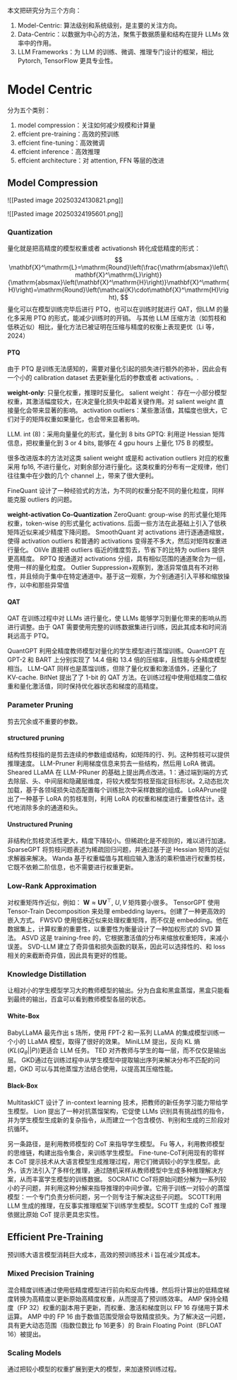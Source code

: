 
本文把研究分为三个方向：
1. Model-Centric: 算法级别和系统级别，是主要的关注方向。
2. Data-Centric：以数据为中心的方法，聚焦于数据质量和结构在提升 LLMs 效率中的作用。
3. LLM Frameworks：为 LLM 的训练、微调、推理专门设计的框架，相比 Pytorch, TensorFlow 更具专业性。

# Model Centric
分为五个类别：
1. model compression：关注如何减少规模和计算量
2. effcient pre-training：高效的预训练
3. effcient fine-tuning：高效微调
4. effcient inference：高效推理
5. effcient architecture：对 attention, FFN 等层的改进

## Model Compression
![[Pasted image 20250324130821.png]]

![[Pasted image 20250324195601.png]]
### Quantization
量化就是把高精度的模型权重或者 activationsh 转化成低精度的形式：
$$
\mathbf{X}^\mathrm{L}=\mathrm{Round}\left(\frac{\mathrm{absmax}\left(\mathbf{X}^\mathrm{L}\right)}{\mathrm{absmax}\left(\mathbf{X}^\mathrm{H}\right)}\mathbf{X}^\mathrm{H}\right)=\mathrm{Round}\left(\mathcal{K}\cdot\mathbf{X}^\mathrm{H}\right),
$$
量化可以在模型训练完毕后进行 PTQ，也可以在训练时就进行 QAT，但LLM 的量化多采用 PTQ 的形式，能减少训练时的开销。
与其他 LLM 压缩方法（如剪枝和低秩近似）相比，量化方法已被证明在压缩与精度的权衡上表现更优（Li 等，2024）

#### PTQ
由于 PTQ 是训练无法感知的，需要对量化引起的损失进行额外的弥补，因此会有一个小的 calibration dataset 去更新量化后的参数或者 activations。.


**weight-only**: 
只量化权重，推理时反量化。
salient weight： 存在一小部分模型权重，其激活幅度较大，在决定量化损失中起着关键作用。对 salient weight 直接量化会带来显著的影响。
activation outliers：某些激活值，其幅度也很大，它们对于的矩阵权重如果量化，也会带来显著影响。

LLM. int (8)：采用向量量化的形式，量化到 8 bits
GPTQ: 利用逆 Hessian 矩阵信息，把权重量化到 3 or 4 bits, 能够在 4 gpu hours 上量化 175 B 的模型。

很多改进版本的方法对这类 salient weight 或是和 activation outliers 对应的权重采用 fp16, 不进行量化，对剩余部分进行量化。这类权重的分布有一定规律，他们往往集中在少数的几个 channel 上，带来了很大便利。

FineQuant 设计了一种经验式的方法，为不同的权重分配不同的量化粒度，同样能克服 outliers 的问题。

**weight-activation Co-Quantization**
ZeroQuant: group-wise 的形式量化矩阵权重，token-wise 的形式量化 activations. 后面一些方法在此基础上引入了低秩矩阵近似来减少精度下降问题。
SmoothQuant 对 activations 进行逐通道缩放，使得 activation outliers 和普通的 activations 变得差不多大，然后对矩阵权重进行量化。
OliVe 直接把 outliers 临近的维度剪去，节省下的比特为 outliers 提供更高精度。
RPTQ 按通道对 activations 分组，具有相似范围的通道聚合为一组，使用一样的量化粒度。
 Outlier Suppression+观察到，激活异常值具有不对称性，并且倾向于集中在特定通道中。基于这一观察，为个别通道引入平移和缩放操作，以中和那些异常值

#### QAT
QAT 在训练过程中对 LLMs 进行量化，使 LLMs 能够学习到量化带来的影响从而进行调整。由于 QAT 需要使用完整的训练数据集进行训练，因此其成本和时间消耗远高于 PTQ。

QuantGPT 利用全精度教师模型对量化的学生模型进行蒸馏训练。QuantGPT 在 GPT-2 和 BART 上分别实现了 14.4 倍和 13.4 倍的压缩率，且性能与全精度模型相当。
LLM-QAT 同样也是蒸馏训练，但除了量化权重和激活值外，还量化了 KV-cache.
BitNet 提出了了 1-bit 的 QAT 方法。在训练过程中使用低精度二值权重和量化激活值，同时保持优化器状态和梯度的高精度。

### Parameter Pruning
剪去冗余或不重要的参数。

#### structured pruning
结构性剪枝指的是剪去连续的参数组或结构，如矩阵的行、列。这种剪枝可以提供推理速度。
LLM-Pruner 利用梯度信息来剪去一些结构，然后用 LoRA 微调。
Sheared LLaMA 在 LLM-PRuner 的基础上提出两点改进。1：通过端到端的方式去除层、头、中间层和隐藏层维度，将较大模型剪枝至指定目标形状。2,动态批次加载，基于各领域损失动态配置每个训练批次中采样数据的组成。
LoRAPrune提出了一种基于 LoRA 的剪枝准则，利用 LoRA 的权重和梯度进行重要性估计。迭代地消除多余的通道和头。

#### Unstructured Pruning
非结构化剪枝灵活性更大，精度下降较小。但稀疏化是不规则的，难以进行加速。
SparseGPT 将剪枝问题表述为稀疏回归问题，并通过基于逆 Hessian 矩阵的近似求解器来解决。
Wanda 基于权重幅值与其相应输入激活的乘积值进行权重剪枝，它既不依赖二阶信息，也不需要进行权重更新。

### Low-Rank Approximation
对权重矩阵作近似，例如： $\mathbf{W}\approx\mathbf{U}\mathbf{V}^\top$, $U,V$ 矩阵要小很多。
TensorGPT 使用 Tensor-Train Decomposition 来处理 embedding layers。创建了一种更高效的嵌入方式。
FWSVD 使用低秩近似来处理权重矩阵，而不仅是 embedding。他在数据集上，计算权重的重要性，以重要性为衡量设计了一种加权形式的 SVD 算法。
ASVD 这是 training-free 的，它根据激活值的分布来缩放权重矩阵，来减小误差。
SVD-LLM 建立了奇异值和损失函数的联系，因此可以选择性的、和 loss 相关的来截断奇异值，因此具有更好的性能。

### Knowledge Distillation
让相对小的学生模型学习大的教师模型的输出。分为白盒和黑盒蒸馏，黑盒只能看到最终的输出，百盒可以看到教师模型各层的状态。

#### White-Box
BabyLLaMA 最先作出 s 场所，使用 FPT-2 和一系列 LLaMA 的集成模型训练一个小的 LLaMA 模型，取得了很好的效果。
MiniLLM 提出，反向 KL 熵($KL(Q_{\theta}||P)$)更适合 LLM 任务。
TED 对齐教师与学生的每一层，而不仅仅是输出层。
GKD通过在训练过程中从学生模型中提取输出序列来解决分布不匹配的问题，GKD 可以与其他蒸馏方法结合使用，以提高其压缩性能。

#### Black-Box
MultitaskICT 设计了 in-context learning 技术，把教师的新任务学习能力带给学生模型。
Lion 提出了一种对抗蒸馏架构，它促使 LLMs 识别具有挑战性的指令，并为学生模型生成新的复杂指令，从而建立一个包含模仿、判别和生成的三阶段对抗循环。

另一条路径，是利用教师模型的 CoT 来指导学生模型。
Fu 等人，利用教师模型的思维链，构建出指令集合，来训练学生模型。
Fine-tune-CoT利用现有的零样本 CoT 提示技术从大语言模型生成推理过程，用它们微调较小的学生模型。此外，该方法引入了多样化推理，通过随机采样从教师模型中生成多种推理解决方案，从而丰富学生模型的训练数据。
SOCRATIC CoT将原始问题分解为一系列较小的子问题，并利用这种分解来指导推理的中间步骤。它用于训练一对较小的蒸馏模型：一个专门负责分析问题，另一个则专注于解决这些子问题。
SCOTT利用 LLM 生成的推理，在反事实推理框架下训练学生模型。SCOTT 生成的 CoT 推理依据比原始 CoT 提示更具忠实性。

## Efficient Pre-Training
预训练大语言模型消耗巨大成本，高效的预训练技术 i 旨在减少其成本。

### Mixed Precision Training
混合精度训练通过使用低精度模型进行前向和反向传播，然后将计算出的低精度梯度转换为高精度以更新原始高精度权重，从而提高了预训练效率。
AMP 保持全精度（FP 32）权重的副本用于更新，而权重、激活和梯度则以 FP 16 存储用于算术运算。
AMP 中的 FP 16 由于数值范围受限会导致精度损失。为了解决这一问题，具有更大动态范围（指数位数比 fp 16更多）的 Brain Floating Point（BFLOAT 16）被提出。
### Scaling Models
通过把较小模型的权重扩展到更大的模型，来加速预训练过程。